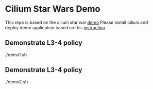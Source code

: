 # Cilium Star Wars Demo
This repo is based on the cilium star war [demo](https://github.com/cilium/star-wars-demo)
Please install cilium and deploy demo application based on this [instruction](https://docs.cilium.io/en/stable/gettingstarted/http/#gs-http)

## Demonstrate L3-4 policy 
./demo1.sh

## Demonstrate L3-4 policy 
./demo2.sh 
